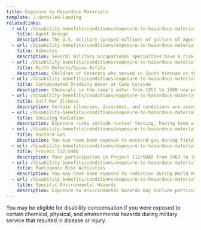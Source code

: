 ```yaml
---
title: Exposure to Hazardous Materials
template: 2-detailed-landing
relatedlinks:
  - url: /disability-benefits/conditions/exposure-to-hazardous-materials/agent-orange/
    title: Agent Orange
    description: The U.S. military sprayed millions of gallons of Agent Orange and other herbicides on trees and vegetation during the Vietnam War. Several decades later, concerns about the health effects from these chemicals continue.
  - url: /disability-benefits/conditions/exposure-to-hazardous-materials/asbestos/
    title: Asbestos
    description: Several military occupational specialties have a risk of exposure to asbestos. 
  - url: /disability-benefits/conditions/exposure-to-hazardous-materials/birth-defects/
    title: Birth Defects/Spina Bifida
    description: Children of Veterans who served in South Vietnam or the Republic of Korea during specific periods of time may have birth defects, including spina bifida.
  - url: /disability-benefits/conditions/exposure-to-hazardous-materials/contaminated-drinking-water-at-camp-lejeune/
    title: Contaminated Drinking Water at Camp Lejeune
    description: Chemicals in the camp’s water from 1953 to 1988 now pose health risks.
  - url: /disability-benefits/conditions/exposure-to-hazardous-materials/gulf-war-illness/
    title: Gulf War Illness
    description: Certain illnesses, disorders, and conditions are associated with serving in Southwest Asia.
  - url: /disability-benefits/conditions/exposure-to-hazardous-materials/ionizing-radiation/
    title: Ionizing Radiation
    description: Exposure risks include nuclear testing, having been a POW in Japan, working with x-rays or at a reactor, and more.
  - url: /disability-benefits/conditions/exposure-to-hazardous-materials/mustard-gas/
    title: Mustard Gas
    description: You may have been exposed to mustard gas during field or chamber testing, during service on the battlefield in World War I, at the German bombing of Bari, Italy, in World War II, and in certain other situations.
  - url: /disability-benefits/conditions/exposure-to-hazardous-materials/project112-SHAD/
    title: Project 112/SHAD
    description: Your participation in Project 112/SHAD from 1963 to 1974 may have resulted in chemical testing exposure.
  - url: /disability-benefits/conditions/exposure-to-hazardous-materials/radiogenic-risk-activities/
    title: Radiogenic Risk Activities
    description: You may have been exposed to radiation during World War II–era service or imprisonment in Japan, nuclear weapons testing, a gaseous diffusion plant assignment, or other situations.
  - url: /disability-benefits/conditions/exposure-to-hazardous-materials/specific-environmental-hazards/
    title: Specific Environmental Hazards
    description: Exposure to environmental hazards may include particulate matter and large burn pits in Iraq, Afghanistan, and Djibouti; contaminated drinking water at Camp Lejeune, North Carolina; and pollutants from a waste incinerator near Atsugi, Japan.
---
```


You may be eligible for disability compensation if you were exposed to certain chemical, physical, and environmental hazards during military service that resulted in disease or injury.
